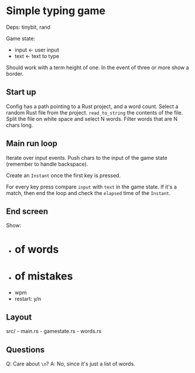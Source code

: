 # Simple typing game

Deps: tinybit, rand

Game state:
* input <- user input
* text  <- text to type

Should work with a term height of one.
In the event of three or more show a border.

## Start up

Config has a path pointing to a Rust project, and a word count.
Select a random Rust file from the project.
`read_to_string` the contents of the file.
Split the file on white space and select N words.
Filter words that are N chars long.

## Main run loop

Iterate over input events. Push chars to the input of the game state (remember
to handle backspace).

Create an `Instant` once the first key is pressed.

For every key press compare `input` with `text` in the game state.
If it's a match, then end the loop and check the `elapsed` time of the `Instant`.

## End screen

Show:
* # of words
* # of mistakes
* wpm
* restart: y/n

## Layout

src/
    - main.rs
    - gamestate.rs
    - words.rs

## Questions 

Q: Care about `\n`?
A: No, since it's just a list of words.

